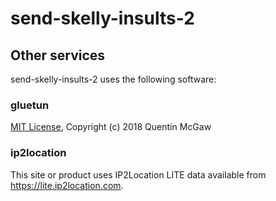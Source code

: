 # send-skelly-insults-2

## Other services
send-skelly-insults-2 uses the following software:

### gluetun
[MIT License](https://github.com/qdm12/gluetun/blob/master/LICENSE), Copyright (c) 2018 Quentin McGaw

### ip2location
This site or product uses IP2Location LITE data available from <a href="https://lite.ip2location.com">https://lite.ip2location.com</a>.